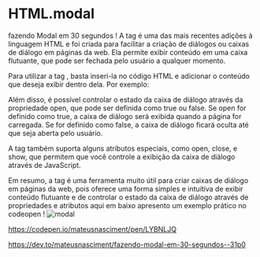 # HTML.modal

fazendo Modal em 30 segundos !
A tag é uma das mais recentes adições à linguagem HTML e foi criada para facilitar a criação de diálogos ou caixas de diálogo em páginas da web. Ela permite exibir conteúdo em uma caixa flutuante, que pode ser fechada pelo usuário a qualquer momento.

Para utilizar a tag , basta inseri-la no código HTML e adicionar o conteúdo que deseja exibir dentro dela. Por exemplo:

<dialog>
Conteúdo da caixa de diálogo
</dialog>
Além disso, é possível controlar o estado da caixa de diálogo através da propriedade open, que pode ser definida como true ou false. Se open for definido como true, a caixa de diálogo será exibida quando a página for carregada. Se for definido como false, a caixa de diálogo ficará oculta até que seja aberta pelo usuário.

A tag também suporta alguns atributos especiais, como open, close, e show, que permitem que você controle a exibição da caixa de diálogo através de JavaScript.

Em resumo, a tag é uma ferramenta muito útil para criar caixas de diálogo em páginas da web, pois oferece uma forma simples e intuitiva de exibir conteúdo flutuante e de controlar o estado da caixa de diálogo através de propriedades e atributos
aqui em baixo apresento um exemplo prático no codeopen !
![modal](https://user-images.githubusercontent.com/106212780/210018715-592e7c34-d347-478e-b772-683a4925019b.gif)


https://codepen.io/mateusnasciment/pen/LYBNLJQ 

https://dev.to/mateusnasciment/fazendo-modal-em-30-segundos--31p0
